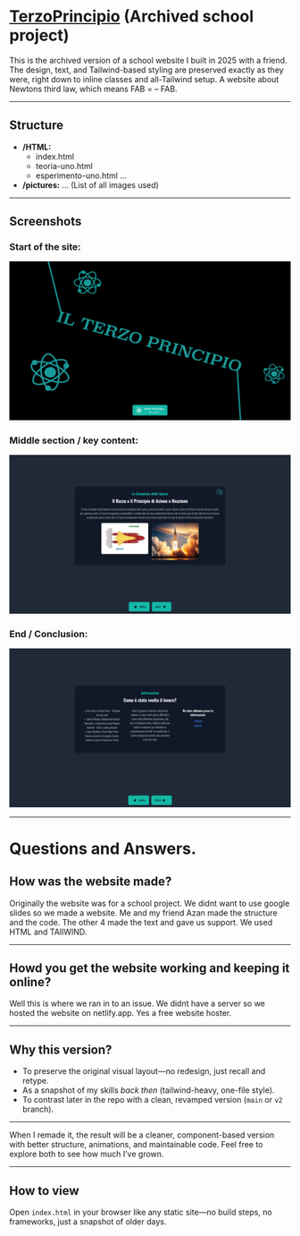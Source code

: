 # [TerzoPrincipio](https://terzoprincipio.netlify.app/) (Archived school project)

This is the archived version of a school website I built in 2025 with a friend. The design, text, and Tailwind-based styling are preserved exactly as they were, right down to inline classes and all-Tailwind setup.
A website about Newtons third law, which means FAB = – FAB.

---

## Structure
- **/HTML:**
  - index.html
  - teoria-uno.html
  - esperimento-uno.html
    ... 
- **/pictures:**
  ... (List of all images used)

---

## Screenshots 

### Start of the site:
![Screenshot](screenshots/Screenshot1.png)

### Middle section / key content:
![Screenshot](screenshots/Screenshot5.png)

### End / Conclusion:
![Screenshot](screenshots/Screenshot9.png)


---

# Questions and Answers.

## How was the website made?

Originally the website was for a school project. We didnt want to use google slides so we made a website.
Me and my friend Azan made the structure and the code. The other 4 made the text and gave us support.
We used HTML and TAIlWIND. 

---

## Howd you get the website working and keeping it online?

Well this is where we ran in to an issue. We didnt have a server so we hosted the website on netlify.app. Yes a free website hoster.

---

## Why this version?

- To preserve the original visual layout—no redesign, just recall and retype.
- As a snapshot of my skills *back then* (tailwind-heavy, one-file style).
- To contrast later in the repo with a clean, revamped version (`main` or `v2` branch).

---

When I remade it, the result will be a cleaner, component-based version with better structure, animations, and maintainable code. Feel free to explore both to see how much I’ve grown.

---

## How to view

Open `index.html` in your browser like any static site—no build steps, no frameworks, just a snapshot of older days.
